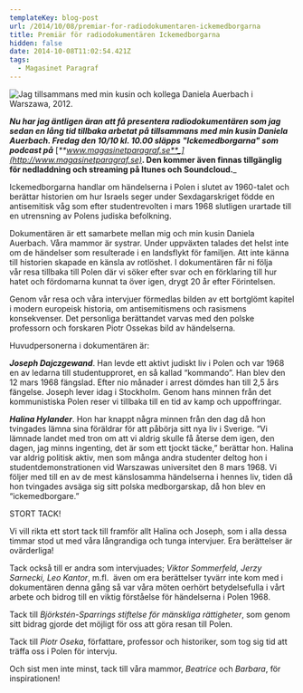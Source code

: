```yaml
---
templateKey: blog-post
url: /2014/10/08/premiar-for-radiodokumentaren-ickemedborgarna
title: Premiär för radiodokumentären Ickemedborgarna
hidden: false
date: 2014-10-08T11:02:54.421Z
tags:
  - Magasinet Paragraf
---
```


![](/uploads/vi.jpg 'Jag tillsammans med min kusin och kollega Daniela Auerbach i Warszawa, 2012.')

***Nu har jag äntligen äran att få presentera radiodokumentären som jag sedan en lång tid tillbaka arbetat på tillsammans med min kusin Daniela Auerbach. Fredag den 10/10 kl. 10.00 släpps "Ickemedborgarna" som podcast på*** [_**www.magasinetparagraf.se**_](http://www.magasinetparagraf.se)_**. Den kommer även finnas tillgänglig för nedladdning och streaming på Itunes och Soundcloud.**_

Ickemedborgarna handlar om händelserna i Polen i slutet av 1960-talet och berättar historien om hur Israels seger under Sexdagarskriget födde en antisemitisk våg som efter studentrevolten i mars 1968 slutligen urartade till en utrensning av Polens judiska befolkning.

Dokumentären är ett samarbete mellan mig och min kusin Daniela Auerbach. Våra mammor är systrar. Under uppväxten talades det helst inte om de händelser som resulterade i en landsflykt för familjen. Att inte känna till historien skapade en känsla av rotlöshet. I dokumentären får ni följa vår resa tillbaka till Polen där vi söker efter svar och en förklaring till hur hatet och fördomarna kunnat ta över igen, drygt 20 år efter Förintelsen.

Genom vår resa och våra intervjuer förmedlas bilden av ett bortglömt kapitel i modern europeisk historia, om antisemitismens och rasismens konsekvenser. Det personliga berättandet varvas med den polske professorn och forskaren Piotr Ossekas bild av händelserna.

Huvudpersonerna i dokumentären är:

_**Joseph Dajczgewand**_. Han levde ett aktivt judiskt liv i Polen och var 1968 en av ledarna till studentupproret, en så kallad “kommando”. Han blev den 12 mars 1968 fängslad. Efter nio månader i arrest dömdes han till 2,5 års fängelse. Joseph lever idag i Stockholm. Genom hans minnen från det kommunistiska Polen reser vi tillbaka till en tid av kamp och uppoffringar.

_**Halina Hylander**_. Hon har knappt några minnen från den dag då hon tvingades lämna sina föräldrar för att påbörja sitt nya liv i Sverige. “Vi lämnade landet med tron om att vi aldrig skulle få återse dem igen, den dagen, jag minns ingenting, det är som ett tjockt täcke,” berättar hon. Halina var aldrig politisk aktiv, men som många andra studenter deltog hon i studentdemonstrationen vid Warszawas universitet den 8 mars 1968. Vi följer med till en av de mest känslosamma händelserna i hennes liv, tiden då hon tvingades avsäga sig sitt polska medborgarskap, då hon blev en “ickemedborgare.”

STORT TACK!

Vi vill rikta ett stort tack till framför allt Halina och Joseph, som i alla dessa timmar stod ut med våra långrandiga och tunga intervjuer. Era berättelser är ovärderliga!

Tack också till er andra som intervjuades; *Viktor Sommerfeld, Jerzy Sarnecki, Leo Kantor*, m.fl.  även om era berättelser tyvärr inte kom med i dokumentären denna gång så var våra möten oerhört betydelsefulla i vårt arbete och bidrog till en viktig förståelse för händelserna i Polen 1968.

Tack till *Björkstén-Sparrings stiftelse för mänskliga rättigheter*, som genom sitt bidrag gjorde det möjligt för oss att göra resan till Polen.

Tack till _Piotr Oseka_, författare, professor och historiker, som tog sig tid att träffa oss i Polen för intervju.

Och sist men inte minst, tack till våra mammor, _Beatrice_ och _Barbara_, för inspirationen!
